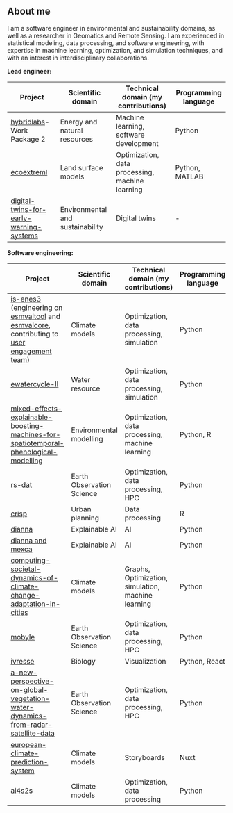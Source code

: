 ## About me

I am a software engineer in environmental and sustainability domains, as well as a researcher in Geomatics and Remote Sensing. 
I am experienced in statistical modeling, data processing, and software engineering, 
with expertise in machine learning, optimization, and simulation techniques, and with an interest in interdisciplinary collaborations.

**Lead engineer:**

| Project    | Scientific domain | Technical domain (my contributions) | Programming language |
| -------- | ------- | ------- | ------- |
|[hybridlabs](https://research-software-directory.org/projects/hybridlabs)- Work Package 2| Energy and natural resources | Machine learning, software development | Python |
|[ecoextreml](https://research-software-directory.org/projects/ecoextreml) | Land surface models | Optimization, data processing, machine learning | Python, MATLAB |
|[digital-twins-for-early-warning-systems](https://research-software-directory.org/projects/digital-twins-for-early-warning-systems) | Environmental and sustainability | Digital twins | - |

**Software engineering:**

| Project    | Scientific domain | Technical domain (my contributions) | Programming language |
| -------- | ------- | ------- | ------- |
|[is-enes3](https://research-software-directory.org/projects/is-enes3) (engineering on [esmvaltool](https://github.com/ESMValGroup/ESMValTool) and [esmvalcore](https://github.com/ESMValGroup/ESMValCore), contributing to [user engagement team](https://github.com/ESMValGroup/Community)) | Climate models | Optimization, data processing, simulation | Python |
|[ewatercycle-II](https://research-software-directory.org/projects/ewatercycle-ii) | Water resource | Optimization, data processing, simulation | Python |
|[mixed-effects-explainable-boosting-machines-for-spatiotemporal-phenological-modelling](https://research-software-directory.org/projects/mixed-effects-explainable-boosting-machines-for-spatiotemporal-phenological-modelling) | Environmental modelling | Optimization, data processing, machine learning | Python, R |
| [rs-dat](https://research-software-directory.org/projects/rs-dat) | Earth Observation Science | Optimization, data processing, HPC | Python |
|[crisp](https://research-software-directory.org/projects/crisp)| Urban planning | Data processing | R |
|[dianna](https://research-software-directory.org/projects/dianna) | Explainable AI| AI | Python|
|[dianna and mexca](https://github.com/dianna-ai/dianna-mexca-demo) | Explainable AI| AI | Python|
|[computing-societal-dynamics-of-climate-change-adaptation-in-cities](https://research-software-directory.org/projects/computing-societal-dynamics-of-climate-change-adaptation-in-cities) | Climate models | Graphs, Optimization, simulation, machine learning | Python|
|[mobyle](https://research-software-directory.org/projects/mobyle)| Earth Observation Science | Optimization, data processing, HPC | Python |
|[ivresse](https://research-software-directory.org/projects/ivresse) | Biology | Visualization | Python, React|
|[a-new-perspective-on-global-vegetation-water-dynamics-from-radar-satellite-data](https://research-software-directory.org/projects/a-new-perspective-on-global-vegetation-water-dynamics-from-radar-satellite-data) |Earth Observation Science | Optimization, data processing, HPC | Python |
|[european-climate-prediction-system](https://research-software-directory.org/projects/european-climate-prediction-system)| Climate models | Storyboards | Nuxt |
|[ai4s2s](https://research-software-directory.org/projects/ai4s2s)| Climate models | Optimization, data processing | Python |


<!--
**SarahAlidoost/SarahAlidoost** is a ✨ _special_ ✨ repository because its `README.md` (this file) appears on your GitHub profile.

Here are some ideas to get you started:

- 🔭 I’m currently working on ...
- 🌱 I’m currently learning ...
- 👯 I’m looking to collaborate on ...
- 🤔 I’m looking for help with ...
- 💬 Ask me about ...
- 📫 How to reach me: ...
- 😄 Pronouns: ...
- ⚡ Fun fact: ...
-->

